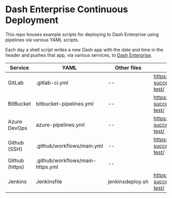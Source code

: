 # Dash Enterprise Continuous Deployment

This repo houses example scripts for deploying to Dash Enterprise using pipelines via various YAML scripts.

Each day a shell script writes a new Dash app with the date and time in the header and pushes that app, via various services, to [Dash Enterprise](https://dash-customer-success.plotly.host/Portal/).

| Service        | YAML                             | Other files      | Deployed Endpoint                                         |
| -------------- | -------------------------------- | ---------------- | --------------------------------------------------------- |
| GitLab         | .gitlab-ci.yml                   | --               | https://dash-customer-success.plotly.host/gitlab-test/    |
| BitBucket      | bitbucket-pipelines.yml          | --               | https://dash-customer-success.plotly.host/bitbucket-test/ |
| Azure DevOps   | azure-pipelines.yml              | --               | https://dash-customer-success.plotly.host/azure-test/     |
| Github (SSH)   | .github/workflows/main.yml       | --               | https://dash-customer-success.plotly.host/github-test/    |
| Github (https) | .github/workflows/main-https.yml | --               |                                                           |
| Jenkins        | Jenkinsfile                      | jenkinsdeploy.sh | https://dash-customer-success.plotly.host/jenkins-test/   |
